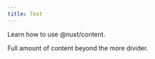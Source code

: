 ```yaml
---
title: Test
---
```


Learn how to use @nuxt/content.
<!--more-->
Full amount of content beyond the more divider.
